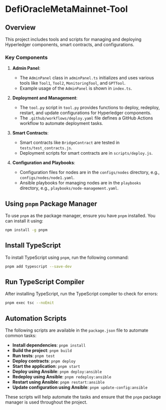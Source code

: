 # DefiOracleMetaMainnet-Tool

## Overview

This project includes tools and scripts for managing and deploying Hyperledger components, smart contracts, and configurations.

### Key Components

1. **Admin Panel**:
   - The `AdminPanel` class in `adminPanel.ts` initializes and uses various tools like `Tool1`, `Tool2`, `MonitoringTool`, and `GPTTool`.
   - Example usage of the `AdminPanel` is shown in `index.ts`.

2. **Deployment and Management**:
   - The `tool.py` script in `tool.py` provides functions to deploy, redeploy, restart, and update configurations for Hyperledger components.
   - The `.github/workflows/deploy.yaml` file defines a GitHub Actions workflow to automate deployment tasks.

3. **Smart Contracts**:
   - Smart contracts like `BridgeContract` are tested in `tests/test_contracts.js`.
   - Deployment scripts for smart contracts are in `scripts/deploy.js`.

4. **Configuration and Playbooks**:
   - Configuration files for nodes are in the `configs/nodes` directory, e.g., `configs/nodes/node1.yaml`.
   - Ansible playbooks for managing nodes are in the `playbooks` directory, e.g., `playbooks/node-management.yaml`.

## Using `pnpm` Package Manager

To use `pnpm` as the package manager, ensure you have `pnpm` installed. You can install it using:

```sh
npm install -g pnpm
```

## Install TypeScript

To install TypeScript using `pnpm`, run the following command:
```sh
pnpm add typescript --save-dev
```

## Run TypeScript Compiler

After installing TypeScript, run the TypeScript compiler to check for errors:
```sh
pnpm exec tsc --noEmit
```

## Automation Scripts

The following scripts are available in the `package.json` file to automate common tasks:

- **Install dependencies**: `pnpm install`
- **Build the project**: `pnpm build`
- **Run tests**: `pnpm test`
- **Deploy contracts**: `pnpm deploy`
- **Start the application**: `pnpm start`
- **Deploy using Ansible**: `pnpm deploy:ansible`
- **Redeploy using Ansible**: `pnpm redeploy:ansible`
- **Restart using Ansible**: `pnpm restart:ansible`
- **Update configuration using Ansible**: `pnpm update-config:ansible`

These scripts will help automate the tasks and ensure that the `pnpm` package manager is used throughout the project.